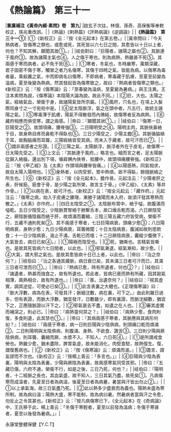 # 《熱論篇》　第三十一

|**重廣補注《黃帝內經·素問》卷　第九**|
|啟玄子次註，林億、孫奇、高保衡等奉敕校正，孫兆重改誤。|
|《熱論》《剌熱篇》《評熱病論》《逆調論》|
|**《熱論篇》　第三十一①**|
|①《新校正》云：『按《全元起本》在第五卷。』|
|黃帝問曰：『今夫熱病者，皆傷寒之類也，或愈或死，其死皆以六七日之間，其愈皆以十日以上者，何也？不知其解，願聞其故①。』|
|岐伯對曰：『巨陽者，諸陽之屬也②。其脈連于風府③。故為諸陽主氣也④。人之傷于寒也，則為病熱，熱雖甚不死⑤。其兩感于寒而病者，必不免于死⑥。』|
|①寒者，冬氣也，冬時嚴寒，萬類深藏，君子固密不傷于寒，觸冒之者乃名傷寒，其傷于四時之氣，皆能為病。以傷寒為毒者最，乘殺厲之氣，中而即病名曰傷寒，不即病者，寒毒藏于肌膚，至夏至前變為溫病，夏至後變為熱病，然其發起皆為傷寒致之，故曰：『熱病者皆傷寒之類也。』《新校正》云：『按《傷寒論》云：「至春變為溫病，至夏變為暑病。」與王注異。王注本素問為說，《傷寒論》本陰陽大論為說，故此不同。』|
|②巨，大也。太陽之氣，經絡氣血，榮衛于身，故諸陽氣皆所宗屬。|
|③風府，穴名也，在項上入髮際同身寸之一寸宛宛中是。|
|④足太陰脈浮，氣之在頭中者，凡五行，故統主諸陽之氣。|
|⑤寒毒薄于肌膚，陽氣不得散發而內怫結，故傷寒者反為病熱。|
|⑥藏府相應而俱受寒，謂之兩感。|
|帝曰：『願聞其狀①。』|
|岐伯曰：『傷寒一日，巨陽受之②。故頭項痛，腰脊強③。二日陽明受之④。陽明主肉，其脈俠鼻絡于目，故身熱目疼而鼻乾不得臥也⑤。三日少陽受之，少陽主膽⑥。其脈循脇絡于耳，故胸脇痛而耳聾，三陽經絡皆受其病，而未入于藏者，故可汗而已⑦。|
|①謂非兩感者之形證。|
|②三陽之氣，太陽脈浮，脈浮者外在于皮毛，故傷寒一日太陽先受之。|
|③上文云：『其脈連于風府。』略言也。細而言之者，足太陽脈從巔入絡腦，還出別下項，循肩髆內俠脊，抵腰中，故頭項痛腰脊強。《新校正》云：『按《甲乙經》及《太素》作頭項與腰脊皆痛。』|
|④以陽感熱，同氣相求，故自太陽入陽明也。|
|⑤身熱者，以肉受邪，胃中熱煩，故不得臥，餘隨脈絡之所生也。|
|⑥《新校正》云：『按《全元起本》，膽作骨。元起注云：「少陽者肝之表，肝候筋，筋會于骨，是少陽之氣所榮，故言主于骨。」《甲乙經》、《太素》等并作骨。』|
|⑦以病在表，故可汗也。《新校正》云：『按全元起云：「藏作府。」元起注云：「傷寒之病，始入于皮膚之腠理，漸勝于諸陽而未入府，故須汗發其寒熱而散之。」《太素》亦作府。』|
|四日太陰受之①。太陰脈布胃中，絡于嗌，故腹滿而嗌乾。五日少陰受之，少陰脈貫腎絡于肺繫舌本，故口燥舌乾而渴。六日厥陰受之，厥陰脈循陰器而絡于肝，故煩滿而囊縮，三陰三陽五藏六府皆受病，榮衛不行，五藏不通則死矣②。其不兩感于寒者，七日巨陽病衰，頭痛少愈③；八日陽明病衰，身熱少愈；九日少陽病衰，耳聾微聞；十日太陰病衰，腹減如故則思飲食；十一日少陰病衰，渴止不滿，舌乾已而嚏；十二日厥陰病衰，囊縱少腹微下，大氣皆去，病日已矣④。』|
|①陽極而陰受也。|
|②死，猶嘶也。言精氣皆嘶也。是故其死皆病六七日間者，以此也。|
|③邪氣漸退，經氣漸和，故少愈。|
|④大氣，謂大邪之氣也。是故其愈皆病十日已上者，以此也。|
|帝曰：『治之奈何？』|
|岐伯曰：『治之各通其藏脈，病日衰已矣，其未滿三日者可汗而已，其滿三日者可泄而已①。』|
|帝曰：『熱病已愈，時有所遺者，何也②？』|
|岐伯曰：『諸遺者，熱甚而強食之，故有所遺也。若此者，皆病已衰而熱有所藏，因其榖氣相薄，兩熱相合，故有所遺也。』|
|帝曰：『善。治遺奈何？』|
|岐伯曰：『視其虛實，調其逆從，可使必已矣③。』|
|①此言表裏之大體也。《正理傷寒論》曰：『脈大浮數，病為在表，可發其汗；脈細沈數，病在裏，可下之。』由此則雖日過多，但有表證，而脈大浮數，猶宜發汗，日數雖少，即有裏證，而脈沈細數，猶宜下之，正應隨脈證以汗下之。|
|②邪氣衰去不盡，如遺之在人也。|
|③審其虛實而補瀉之，則必已。|
|帝曰：『病熱當何禁之？』|
|岐伯曰：『病熱少愈，食肉則復，多食則遺，此其禁也①。』|
|帝曰：『其病兩感于寒者，其脈應與其病形何如？』|
|岐伯曰：『兩感于寒者，病一日則巨陽與少陰俱病，則頭痛口乾而煩滿②。二日則陽明與太陰俱病，則腹滿、身熱、不欲食、譫言③。三日則少陽與厥陰俱病，則耳聾、囊縮而厥、水漿不入、不知人，六日死④。』|
|①是所謂戒食勞也。熱雖少愈，猶未盡除，脾胃氣虛，故未能消化，肉堅食駐，故熱復生。復，謂復舊病也。|
|②《新校正》云：『按《傷寒論》云：煩滿而渴。』|
|③譫言，謂妄謬而不次也。《新校正》云：『按楊上善云：「多言也。」』|
|④巨陽與少陰為表裏，陽明與太陰為表裏，少陽與厥陰為表裏，故兩感寒氣同受其邪。|
|帝曰：『五藏已傷，六府不通，榮衞不行，如是之後，三日乃死，何也？』|
|岐伯曰：『陽明者，十二經脈之長也，其血氣盛，故不知人，三日其氣乃盡，故死矣①。凡病傷寒而成溫者，先夏至日者為病溫，後夏至日者為病暑，暑當與汗皆出勿止②。』|
|①以上承氣海，故三日氣盡乃死。|
|②此以熱多少盛衰而為義也。陽熱未盛為寒所制，故為病曰溫；陽熱大盛，寒不能制，故為病曰暑。然暑病者當與汗之令愈，勿反止之令其甚也。《新校正》云：『按凡病傷寒已下，《全元起本》在《奇病論》中，王氏移于此，楊上善云：「冬傷于寒輕者，夏至以前發為溫病；冬傷于寒甚者，夏至以後發為暑病。」』|


永康堂整體保健【Y.C.T】


